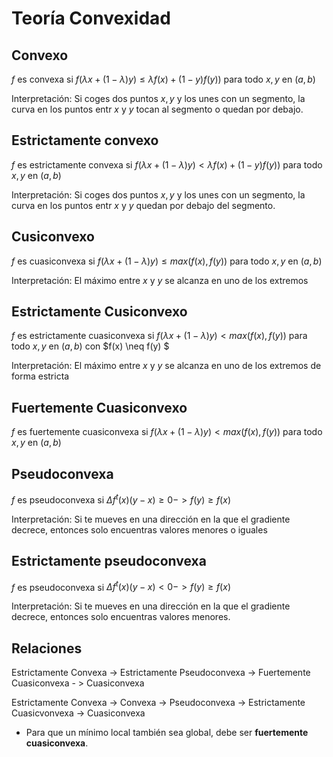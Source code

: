 # Teoría Convexidad

## Convexo

$f$ es convexa si $f(\lambda x + (1- \lambda) y) \leq \lambda f(x) + (1-y) f(y))$ para todo $x, y$ en $(a, b)$

Interpretación: Si coges dos puntos $x, y$ y los unes con un segmento, la curva en los puntos entr $x$ y $y$ tocan al segmento o quedan por debajo.

## Estrictamente convexo

$f$ es estrictamente convexa si $f(\lambda x + (1- \lambda) y) < \lambda f(x) + (1-y) f(y))$ para todo $x, y$ en $(a, b)$

Interpretación: Si coges dos puntos $x, y$ y los unes con un segmento, la curva en los puntos entr $x$ y $y$ quedan por debajo del segmento.

## Cusiconvexo

$f$ es cuasiconvexa si $f(\lambda x + (1- \lambda) y) \leq max(f(x), f(y))$ para todo $x, y$ en $(a, b)$

Interpretación: El máximo entre $x$ y $y$ se alcanza en uno de los extremos


## Estrictamente Cusiconvexo

$f$ es estrictamente cuasiconvexa si $f(\lambda x + (1- \lambda) y) < max(f(x), f(y))$ para todo $x, y$ en $(a, b)$ con $f(x) \neq f(y) $

Interpretación: El máximo entre $x$ y $y$ se alcanza en uno de los extremos de forma estricta

## Fuertemente Cuasiconvexo

$f$ es fuertemente cuasiconvexa si $f(\lambda x + (1- \lambda) y) < max(f(x), f(y))$ para todo $x, y$ en $(a, b)$

## Pseudoconvexa

$f$ es pseudoconvexa si $\Delta f^t(x)(y -x) \geq 0 -> f(y) \geq f(x)$

Interpretación: Si te mueves en una dirección en la que el gradiente decrece, entonces solo encuentras valores menores o iguales

## Estrictamente pseudoconvexa

$f$ es pseudoconvexa si $\Delta f^t(x)(y -x) < 0 -> f(y) \geq f(x)$

Interpretación: Si te mueves en una dirección en la que el gradiente decrece, entonces solo encuentras valores menores.

## Relaciones 

Estrictamente Convexa -> Estrictamente Pseudoconvexa -> Fuertemente Cuasiconvexa - > Cuasiconvexa

Estrictamente Convexa -> Convexa -> Pseudoconvexa -> Estrictamente Cuasicvonvexa -> Cuasiconvexa

* Para que un mínimo local también sea global, debe ser **fuertemente cuasiconvexa**.

